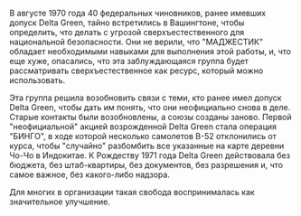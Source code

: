 В августе 1970 года 40 федеральных чиновников, ранее имевших допуск Delta Green, тайно встретились в Вашингтоне, чтобы определить, что делать с угрозой сверхъестественного для национальной безопасности. Они не верили, что "МАДЖЕСТИК" обладает необходимыми навыками для выполнения этой работы, и, что еще хуже, опасались, что эта заблуждающаяся группа будет рассматривать сверхъестественное как ресурс, который можно использовать. 

Эта группа решила возобновить связи с теми, кто ранее имел допуск Delta Green, чтобы дать им понять, что они неофициально снова в деле. Старые контакты были возобновлены, а союзы созданы заново. Первой "неофициальной" акцией возрожденной Delta Green стала операция "БИНГО", в ходе которой несколько самолетов B-52 отклонились от курса, чтобы "случайно" разбомбить все указанные на карте деревни Чо-Чо в Индокитае. К Рождеству 1971 года Delta Green действовала без бюджета, без штаб-квартиры, без документов, без разрешения и, что самое важное, без какого-либо надзора.

Для многих в организации такая свобода воспринималась как значительное улучшение.